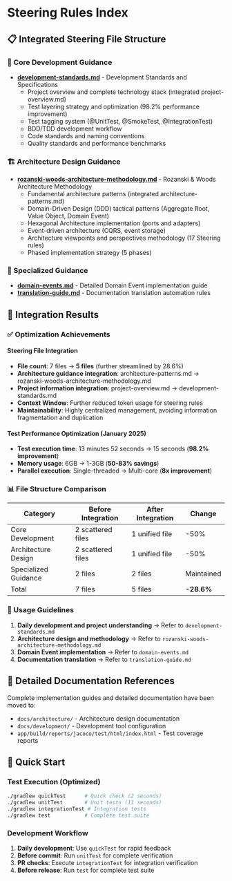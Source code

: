# Steering Rules Index

## 📋 Integrated Steering File Structure

### 🎯 Core Development Guidance

- **[development-standards.md](development-standards.md)** - Development Standards and Specifications
  - Project overview and complete technology stack (integrated project-overview.md)
  - Test layering strategy and optimization (98.2% performance improvement)
  - Test tagging system (@UnitTest, @SmokeTest, @IntegrationTest)
  - BDD/TDD development workflow
  - Code standards and naming conventions
  - Quality standards and performance benchmarks

### 🏗️ Architecture Design Guidance  

- **[rozanski-woods-architecture-methodology.md](rozanski-woods-architecture-methodology.md)** - Rozanski & Woods Architecture Methodology
  - Fundamental architecture patterns (integrated architecture-patterns.md)
  - Domain-Driven Design (DDD) tactical patterns (Aggregate Root, Value Object, Domain Event)
  - Hexagonal Architecture implementation (ports and adapters)
  - Event-driven architecture (CQRS, event storage)
  - Architecture viewpoints and perspectives methodology (17 Steering rules)
  - Phased implementation strategy (5 phases)

### 🔧 Specialized Guidance

- **[domain-events.md](domain-events.md)** - Detailed Domain Event implementation guide
- **[translation-guide.md](translation-guide.md)** - Documentation translation automation rules

## 🚀 Integration Results

### ✅ Optimization Achievements

#### Steering File Integration

- **File count**: 7 files → **5 files** (further streamlined by 28.6%)
- **Architecture guidance integration**: architecture-patterns.md → rozanski-woods-architecture-methodology.md
- **Project information integration**: project-overview.md → development-standards.md
- **Context Window**: Further reduced token usage for steering rules
- **Maintainability**: Highly centralized management, avoiding information fragmentation and duplication

#### Test Performance Optimization (January 2025)

- **Test execution time**: 13 minutes 52 seconds → 15 seconds (**98.2% improvement**)
- **Memory usage**: 6GB → 1-3GB (**50-83% savings**)
- **Parallel execution**: Single-threaded → Multi-core (**8x improvement**)

### 📊 File Structure Comparison

| Category | Before Integration | After Integration | Change |
|----------|-------------------|-------------------|--------|
| Core Development | 2 scattered files | 1 unified file | -50% |
| Architecture Design | 2 scattered files | 1 unified file | -50% |
| Specialized Guidance | 2 files | 2 files | Maintained |
| Total | 7 files | 5 files | **-28.6%** |

### 🎯 Usage Guidelines

1. **Daily development and project understanding** → Refer to `development-standards.md`
2. **Architecture design and methodology** → Refer to `rozanski-woods-architecture-methodology.md`
3. **Domain Event implementation** → Refer to `domain-events.md`
4. **Documentation translation** → Refer to `translation-guide.md`

## 📖 Detailed Documentation References

Complete implementation guides and detailed documentation have been moved to:

- `docs/architecture/` - Architecture design documentation  
- `docs/development/` - Development tool configuration
- `app/build/reports/jacoco/test/html/index.html` - Test coverage reports

## 🎯 Quick Start

### Test Execution (Optimized)

```bash
./gradlew quickTest      # Quick check (2 seconds)
./gradlew unitTest       # Unit tests (11 seconds)  
./gradlew integrationTest # Integration tests
./gradlew test           # Complete test suite
```

### Development Workflow

1. **Daily development**: Use `quickTest` for rapid feedback
2. **Before commit**: Run `unitTest` for complete verification
3. **PR checks**: Execute `integrationTest` for integration verification
4. **Before release**: Run `test` for complete test suite
